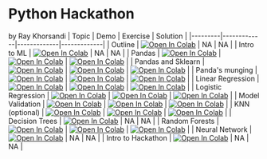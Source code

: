 # Python Hackathon
by Ray Khorsandi
| Topic | Demo | Exercise | Solution |
|---------|-------------|-------------|-------------|
| Outline | [![Open In Colab](https://colab.research.google.com/assets/colab-badge.svg)](https://colab.research.google.com/github/khorsandi2014/python_hackthon/blob/main/outline.ipynb) | NA | NA |
| Intro to ML | [![Open In Colab](https://colab.research.google.com/assets/colab-badge.svg)](https://colab.research.google.com/github/khorsandi2014/python_hackthon/blob/main/lecture/01-intro-to-ml.ipynb) | NA | NA |
| Pandas | [![Open In Colab](https://colab.research.google.com/assets/colab-badge.svg)](https://colab.research.google.com/github/khorsandi2014/python_hackthon/blob/main/lecture/02-pandas-intro.ipynb) | [![Open In Colab](https://colab.research.google.com/assets/colab-badge.svg)](https://colab.research.google.com/github/khorsandi2014/python_hackthon/blob/main/exercises/01-pandas-intro-lab.ipynb) | [![Open In Colab](https://colab.research.google.com/assets/colab-badge.svg)](https://colab.research.google.com/github/khorsandi2014/python_hackthon/blob/main/exercise-solutions/01-pandas-intro-lab-solutions.ipynb) |
| Pandas and Sklearn | [![Open In Colab](https://colab.research.google.com/assets/colab-badge.svg)](https://colab.research.google.com/github/khorsandi2014/python_hackthon/blob/main/lecture/03-pandas-and-sklearn.ipynb) | [![Open In Colab](https://colab.research.google.com/assets/colab-badge.svg)](https://colab.research.google.com/github/khorsandi2014/python_hackthon/blob/main/exercises/02-pandas-sklearn-lab.ipynb) | [![Open In Colab](https://colab.research.google.com/assets/colab-badge.svg)](https://colab.research.google.com/github/khorsandi2014/python_hackthon/blob/main/exercise-solutions/02-pandas-sklearn-solutions.ipynb) |
| Panda's munging | [![Open In Colab](https://colab.research.google.com/assets/colab-badge.svg)](https://colab.research.google.com/github/khorsandi2014/python_hackthon/blob/main/lecture/04-pandas-munging.ipynb)  | [![Open In Colab](https://colab.research.google.com/assets/colab-badge.svg)](https://colab.research.google.com/github/khorsandi2014/python_hackthon/blob/main/exercises/03-pandas-munging-lab.ipynb) | [![Open In Colab](https://colab.research.google.com/assets/colab-badge.svg)](https://colab.research.google.com/github/khorsandi2014/python_hackthon/blob/main/exercise-solutions/03-pandas-munging-lab-solution.ipynb) |
| Linear Regression | [![Open In Colab](https://colab.research.google.com/assets/colab-badge.svg)](https://colab.research.google.com/github/khorsandi2014/python_hackthon/blob/main/lecture/05-linear-regression.ipynb) | [![Open In Colab](https://colab.research.google.com/assets/colab-badge.svg)](https://colab.research.google.com/github/khorsandi2014/python_hackthon/blob/main/exercises/04-linear-regression-exercise.ipynb) | [![Open In Colab](https://colab.research.google.com/assets/colab-badge.svg)](https://colab.research.google.com/github/khorsandi2014/python_hackthon/blob/main/exercise-solutions/04-linear-regression-solution.ipynb) |
| Logistic Regression | [![Open In Colab](https://colab.research.google.com/assets/colab-badge.svg)](https://colab.research.google.com/github/khorsandi2014/python_hackthon/blob/main/lecture/05b-logistic-regression.ipynb) | [![Open In Colab](https://colab.research.google.com/assets/colab-badge.svg)](https://colab.research.google.com/github/khorsandi2014/python_hackthon/blob/main/exercises/04b-logistic-regression-exercise.ipynb) | [![Open In Colab](https://colab.research.google.com/assets/colab-badge.svg)](https://colab.research.google.com/github/khorsandi2014/python_hackthon/blob/main/exercise-solutions/04b-logistic-regression-exercise-solution.ipynb)  |
| Model Validation | [![Open In Colab](https://colab.research.google.com/assets/colab-badge.svg)](https://colab.research.google.com/github/khorsandi2014/python_hackthon/blob/main/lecture/06-data-and-validation.ipynb) | [![Open In Colab](https://colab.research.google.com/assets/colab-badge.svg)](https://colab.research.google.com/github/khorsandi2014/python_hackthon/blob/main/exercises/05-data-validation-lab.ipynb) | [![Open In Colab](https://colab.research.google.com/assets/colab-badge.svg)](https://colab.research.google.com/github/khorsandi2014/python_hackthon/blob/main/exercise-solutions/05-data-and-validation.ipynb) |
| KNN (optional) | [![Open In Colab](https://colab.research.google.com/assets/colab-badge.svg)](https://colab.research.google.com/github/khorsandi2014/python_hackthon/blob/main/lecture/07-knn.ipynb) | [![Open In Colab](https://colab.research.google.com/assets/colab-badge.svg)](https://colab.research.google.com/github/khorsandi2014/python_hackthon/blob/main/exercises/06-knn-lab.ipynb) | [![Open In Colab](https://colab.research.google.com/assets/colab-badge.svg)](https://colab.research.google.com/github/khorsandi2014/python_hackthon/blob/main/exercise-solutions/06-knn-lab-solution.ipynb) |
| Decision Trees | [![Open In Colab](https://colab.research.google.com/assets/colab-badge.svg)](https://colab.research.google.com/github/khorsandi2014/python_hackthon/blob/main/lecture/08-decision-trees.ipynb) | NA | NA |
| Random Forests | [![Open In Colab](https://colab.research.google.com/assets/colab-badge.svg)](https://colab.research.google.com/github/khorsandi2014/python_hackthon/blob/main/lecture/08b-random-forests.ipynb) | [![Open In Colab](https://colab.research.google.com/assets/colab-badge.svg)](https://colab.research.google.com/github/khorsandi2014/python_hackthon/blob/main/exercises/07-trees-lab.ipynb) | [![Open In Colab](https://colab.research.google.com/assets/colab-badge.svg)](https://colab.research.google.com/github/khorsandi2014/python_hackthon/blob/main/exercise-solutions/07-trees-lab-solution.ipynb) |
| Neural Network | [![Open In Colab](https://colab.research.google.com/assets/colab-badge.svg)](https://colab.research.google.com/github/khorsandi2014/python_hackthon/blob/main/quickstart_tutorial.ipynb) | NA | NA |
| Intro to Hackathon | [![Open In Colab](https://colab.research.google.com/assets/colab-badge.svg)](https://colab.research.google.com/github/khorsandi2014/python_hackthon/blob/main/lecture/09-required-intro-to-hackathon.ipynb) | NA | NA |

